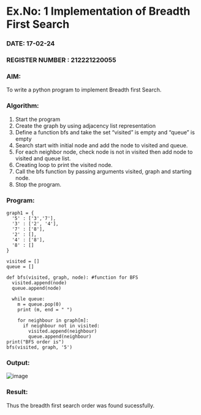 # Ex.No: 1  Implementation of Breadth First Search 
### DATE: 17-02-24                                                                           
### REGISTER NUMBER : 212221220055
### AIM: 
To write a python program to implement Breadth first Search. 
### Algorithm:
1. Start the program
2. Create the graph by using adjacency list representation
3. Define a function bfs and take the set “visited” is empty and “queue” is empty
4. Search start with initial node and add the node to visited and queue.
5. For each neighbor node, check node is not in visited then add node to visited and queue list.
6.  Creating loop to print the visited node.
7.   Call the bfs function by passing arguments visited, graph and starting node.
8.   Stop the program.
### Program:
~~~
graph1 = {
  '5' : ['3','7'],
  '3' : ['2', '4'],
  '7' : ['8'],
  '2' : [],
  '4' : ['8'],
  '8' : []
}

visited = []
queue = []

def bfs(visited, graph, node): #function for BFS
  visited.append(node)
  queue.append(node)

  while queue:
    m = queue.pop(0) 
    print (m, end = " ") 

    for neighbour in graph[m]:
      if neighbour not in visited:
        visited.append(neighbour)
        queue.append(neighbour)
print("BFS order is")
bfs(visited, graph, '5')

~~~










### Output:
![image](https://github.com/SyedJaveed786/AI_Lab_2023-24/assets/106874713/8b18f326-ba50-4808-825c-8e5b9568804c)



### Result:
Thus the breadth first search order was found sucessfully.
